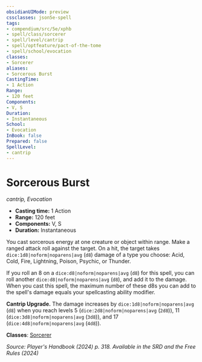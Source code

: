 ```yaml
---
obsidianUIMode: preview
cssclasses: json5e-spell
tags:
- compendium/src/5e/xphb
- spell/class/sorcerer
- spell/level/cantrip
- spell/optfeature/pact-of-the-tome
- spell/school/evocation
classes:
- Sorcerer
aliases:
- Sorcerous Burst
CastingTime: 
- 1 Action
Range:
- 120 feet
Components:
- V, S
Duration:
- Instantaneous
School:
- Evocation
InBook: false
Prepared: false
SpellLevel:
- cantrip
---
```

# Sorcerous Burst
*cantrip, Evocation*  


- **Casting time:** 1 Action
- **Range:** 120 feet
- **Components:** V, S
- **Duration:** Instantaneous

You cast sorcerous energy at one creature or object within range. Make a ranged attack roll against the target. On a hit, the target takes `dice:1d8|noform|noparens|avg` (`d8`) damage of a type you choose: Acid, Cold, Fire, Lightning, Poison, Psychic, or Thunder.

If you roll an 8 on a `dice:d8|noform|noparens|avg` (`d8`) for this spell, you can roll another `dice:d8|noform|noparens|avg` (`d8`), and add it to the damage. When you cast this spell, the maximum number of these d8s you can add to the spell's damage equals your spellcasting ability modifier.

**Cantrip Upgrade.** The damage increases by `dice:1d8|noform|noparens|avg` (`d8`) when you reach levels 5 (`dice:2d8|noform|noparens|avg` (`2d8`)), 11 (`dice:3d8|noform|noparens|avg` (`3d8`)), and 17 (`dice:4d8|noform|noparens|avg` (`4d8`)).

**Classes**: [Sorcerer](/3-Mechanics/CLI/lists/list-spells-classes-sorcerer.md)

*Source: Player's Handbook (2024) p. 318. Available in the <span title='Systems Reference Document (5.2)'>SRD</span> and the Free Rules (2024)*